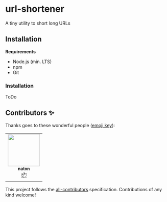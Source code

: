 # url-shortener

A tiny utility to short long URLs

## Installation

**Requirements**

-   Node.js (min. LTS)
-   npm
-   Git

### Installation

ToDo

## Contributors ✨

Thanks goes to these wonderful people ([emoji key](https://allcontributors.org/docs/en/emoji-key)):

<!-- ALL-CONTRIBUTORS-LIST:START - Do not remove or modify this section -->
<!-- prettier-ignore-start -->
<!-- markdownlint-disable -->
<table>
  <tr>
    <td align="center"><a href="https://github.com/naton0"><img src="https://avatars.githubusercontent.com/u/33197199?v=4?s=100" width="100px;" alt=""/><br /><sub><b>naton</b></sub></a><br /><a href="#platform-naton0" title="Packaging/porting to new platform">📦</a></td>
  </tr>
</table>

<!-- markdownlint-restore -->
<!-- prettier-ignore-end -->

<!-- ALL-CONTRIBUTORS-LIST:END -->

This project follows the [all-contributors](https://github.com/all-contributors/all-contributors) specification. Contributions of any kind welcome!
